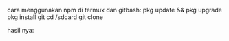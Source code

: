 cara menggunakan npm di termux dan gitbash:
pkg update && pkg upgrade
pkg install git
cd /sdcard
git clone 


hasil nya:
